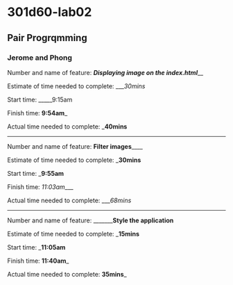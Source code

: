 # 301d60-lab02
## Pair Progrqmming 
### Jerome and Phong


Number and name of feature: _______________Displaying image on the index.html_________________

Estimate of time needed to complete: ____30mins_

Start time: _____9:15am

Finish time: __9:54am___

Actual time needed to complete: ___40mins__

------------------------------------------------------------------------



Number and name of feature: ______________Filter images__________________

Estimate of time needed to complete: ___30mins__

Start time: ___9:55am__

Finish time: _11:03am____

Actual time needed to complete: ____68mins_

------------------------------------------------------------------------



Number and name of feature: _______________Style the application________

Estimate of time needed to complete: ___15mins__

Start time: ___11:05am__

Finish time: __11:40am___

Actual time needed to complete: __35mins___
